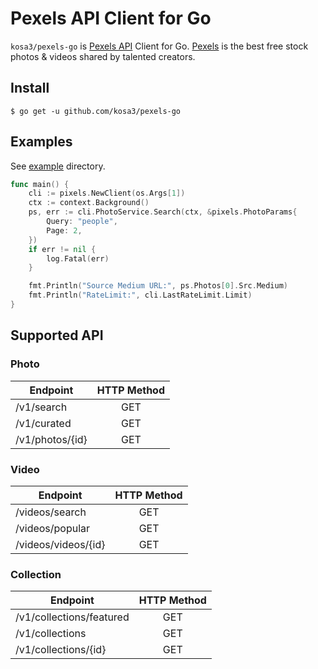 # Pexels API Client for Go

`kosa3/pexels-go` is [Pexels API](https://www.pexels.com/api/documentation/) Client for Go.
[Pexels](https://www.pexels.com/) is the best free stock photos & videos shared by talented creators.


## Install

```
$ go get -u github.com/kosa3/pexels-go
```

## Examples

See [example](_example) directory.

```go
func main() {
	cli := pixels.NewClient(os.Args[1])
	ctx := context.Background()
	ps, err := cli.PhotoService.Search(ctx, &pixels.PhotoParams{
		Query: "people",
		Page: 2,
	})
	if err != nil {
		log.Fatal(err)
	}

	fmt.Println("Source Medium URL:", ps.Photos[0].Src.Medium)
	fmt.Println("RateLimit:", cli.LastRateLimit.Limit)
}
```

## Supported API

### Photo

|                 Endpoint                | HTTP Method |
|-----------------------------------------|:-----------:|
|/v1/search                              | GET         |
|/v1/curated                             | GET         |
|/v1/photos/{id}                         | GET         |



### Video

|                 Endpoint                | HTTP Method |
|-----------------------------------------|:-----------:|
|/videos/search                              | GET         |
|/videos/popular                             | GET         |
|/videos/videos/{id}                         | GET         |

### Collection

|                 Endpoint                | HTTP Method |
|-----------------------------------------|:-----------:|
|/v1/collections/featured                  | GET         |
|/v1/collections                           | GET         |
|/v1/collections/{id}                      | GET         |
